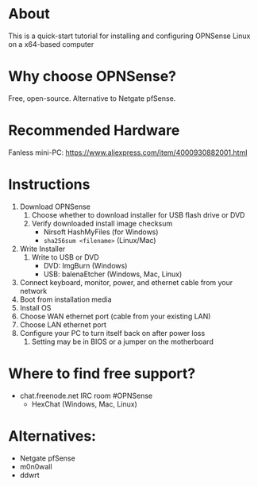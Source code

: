 # About

This is a quick-start tutorial for installing and configuring OPNSense Linux on a x64-based computer

# Why choose OPNSense?
Free, open-source.  Alternative to Netgate pfSense.

# Recommended Hardware
Fanless mini-PC: https://www.aliexpress.com/item/4000930882001.html

# Instructions
1. Download OPNSense
	1. Choose whether to download installer for USB flash drive or DVD
	2. Verify downloaded install image checksum
		* Nirsoft HashMyFiles (for Windows)
		* `sha256sum <filename>` (Linux/Mac)
2. Write Installer
	1. Write to USB or DVD
		* DVD: ImgBurn (Windows)
		* USB: balenaEtcher (Windows, Mac, Linux)
3. Connect keyboard, monitor, power, and ethernet cable from your network
4. Boot from installation media
5. Install OS
6. Choose WAN ethernet port (cable from your existing LAN)
7. Choose LAN ethernet port
8. Configure your PC to turn itself back on after power loss
	1. Setting may be in BIOS or a jumper on the motherboard
	
# Where to find free support?
* chat.freenode.net IRC room #OPNSense
	* HexChat (Windows, Mac, Linux)

# Alternatives:
* Netgate pfSense
* m0n0wall
* ddwrt
